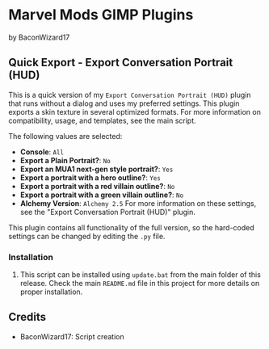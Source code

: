 # Marvel Mods GIMP Plugins
by BaconWizard17
## Quick Export - Export Conversation Portrait (HUD)
This is a quick version of my `Export Conversation Portrait (HUD)` plugin that runs without a dialog and uses my preferred settings. This plugin exports a skin texture in several optimized formats. For more information on compatibility, usage, and templates, see the main script.

The following values are selected:
 - **Console**: `All`
 - **Export a Plain Portrait?**: `No`
 - **Export an MUA1 next-gen style portrait?**: `Yes`
 - **Export a portrait with a hero outline?**: `Yes`
 - **Export a portrait with a red villain outline?**: `No`
 - **Export a portrait with a green villain outline?**: `No`
 - **Alchemy Version**: `Alchemy 2.5`
For more information on these settings, see the "Export Conversation Portrait (HUD)" plugin. 

This plugin contains all functionality of the full version, so the hard-coded settings can be changed by editing the `.py` file.

### Installation
 1. This script can be installed using `update.bat` from the main folder of this release. Check the main `README.md` file in this project for more details on proper installation.

## Credits
- BaconWizard17: Script creation